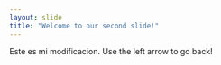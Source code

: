 ```yaml
---
layout: slide
title: "Welcome to our second slide!"
---
```

Este es mi modificacion.
Use the left arrow to go back!
